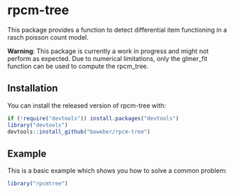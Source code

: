 
# rpcm-tree

This package provides a function to detect differential item functioning
in a rasch poisson count model.

**Warning**: This package is currently a work in progress and might not
perform as expected. Due to numerical limitations, only the glmer\_fit
function can be used to compute the rpcm\_tree.

## Installation

You can install the released version of rpcm-tree with:

``` r
if (!require("devtools")) install.packages("devtools")
library("devtools")
devtools::install_github("boweber/rpcm-tree")
```

## Example

This is a basic example which shows you how to solve a common problem:

``` r
library("rpcmtree")
```

